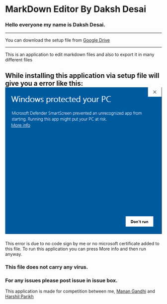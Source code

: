 # MarkDown Editor By Daksh Desai 

### Hello everyone my name is Daksh Desai.
---

You can download the setup file from [Google Drive](https://drive.google.com/file/d/17Saf32RSnLaA6WbUn_p9HByg4jJoQfC6/view?usp=sharing)

---
This is an application to edit markdown files and also to export it in many different files

While installing this application via setup file will give you a error like this: 
![Error](err.png)
---
This error is due to no code sign by me or no microsoft certificate added to this file. To run this application you can press More info and then run anyway.

### This file does not carry any virus.

### For any issues please post issue in issue box.

This application is made for competition between me, [Manan Gandhi](https://github.com/MananPyJava) and [Harshil Parikh](https://github.com/turbocoder21) 